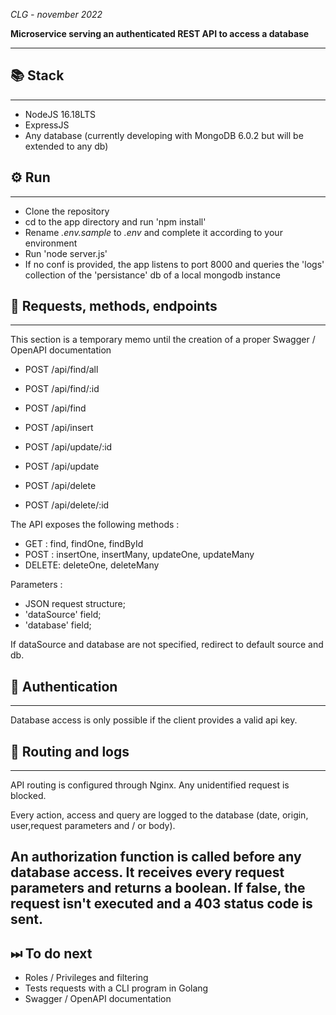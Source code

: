 *CLG - november 2022*

**Microservice serving an authenticated REST API to access a database**

---

## 📚 Stack

---

- NodeJS 16.18LTS
- ExpressJS
- Any database (currently developing with MongoDB 6.0.2 but will be extended to any db)

## ⚙ Run

---

- Clone the repository
- cd to the app directory and run 'npm install'
- Rename *.env.sample* to *.env* and complete it according to your environment
- Run 'node server.js'
- If no conf is provided, the app listens to port 8000 and queries the 'logs' collection of the 'persistance' db of a local mongodb instance

## 🔄 Requests, methods, endpoints

---

This section is a temporary memo until the creation of a proper Swagger / OpenAPI documentation

- POST /api/find/all
- POST /api/find/:id
- POST /api/find

- POST /api/insert

- POST /api/update/:id
- POST /api/update

- POST /api/delete
- POST /api/delete/:id

The API  exposes the following methods :
- GET   : find, findOne, findById
- POST  : insertOne, insertMany, updateOne, updateMany
- DELETE: deleteOne, deleteMany

Parameters :
- JSON request structure;
- 'dataSource' field;
- 'database' field;

If dataSource and database are not specified, redirect to default source and db.

## 🔐 Authentication

 ---

Database access is only possible if the client provides a valid api key.


## 📄 Routing and logs

---
API routing is configured through Nginx. Any unidentified request is blocked.

Every action, access and query are logged to the database (date, origin, user,request parameters and / or body).

An authorization function is called before any database access. It receives every request parameters and returns a boolean.
If false, the request isn't executed and a 403 status code is sent.
---
## ⏭ To do next

- Roles / Privileges and filtering
- Tests requests with a CLI program in Golang
- Swagger / OpenAPI documentation

